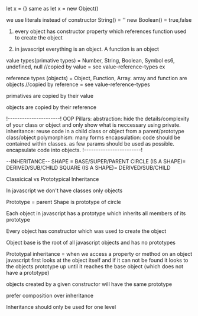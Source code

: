 let x = {} same as let x = new Object()

we use literals instead of constructor String() = ''
new Boolean() = true,false

1) every object has constructor property which references function used to create the object

2) in javascript everything is an object. A function is an object


value types(primative types) = Number, String, Boolean, Symbol es6, undefined, null
//copied by value = see value-reference-types ex

reference types (objects) = Object, Function, Array. array and function are objects
//copied by reference = see value-reference-types

primatives are copied by their value

objects are copied by their reference

!----------------------!
OOP Pillars:
abstraction: hide the details/complexity of your class or object and only show what is neccessary using private.
inheritance: reuse code in a child class or object from a parent/prototype class/object
polymorphism: many forms
encapsulation: code should be contained within classes. as few params should be used as possible. encapsulate code into objects. 
!------------------------!

--INHERITANCE--
SHAPE = BASE/SUPER/PARENT
CIRCLE (IS A SHAPE)= DERIVED/SUB/CHILD
SQUARE (IS A SHAPE)= DERIVED/SUB/CHILD

Classicical vs Prototypical Inheritance

In javascript we don't have classes only objects

Prototype = parent 
Shape is prototype of circle

Each object in javascript has a prototype which inherits all members of its prototype

Every object has constructor which was used to create the object

Object base is the root of all javascript objects and has no prototypes

Prototypal inheritance = when we access a property or method on an object javascript first looks at the object itself and if it can not be found it looks to the objects prototype up until it reaches the base object (which does not have a prototype)


objects created by a given constructor will have the same prototype

prefer composition over inheritance

Inheritance should only be used for one level

